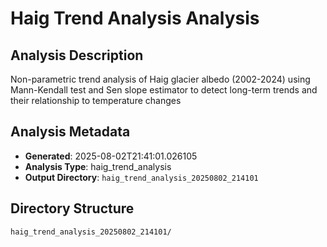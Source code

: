 # Haig Trend Analysis Analysis

## Analysis Description

Non-parametric trend analysis of Haig glacier albedo (2002-2024) using Mann-Kendall test and Sen slope estimator to detect long-term trends and their relationship to temperature changes

## Analysis Metadata

- **Generated**: 2025-08-02T21:41:01.026105
- **Analysis Type**: haig_trend_analysis
- **Output Directory**: `haig_trend_analysis_20250802_214101`

## Directory Structure

```
haig_trend_analysis_20250802_214101/
